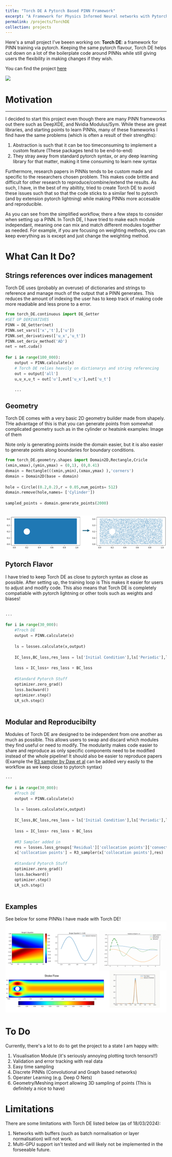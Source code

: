 ```yaml
---
title: "Torch DE A Pytorch Based PINN Framework"
excerpt: "A Framework for Physics Informed Neural networks with Pytorch Syntax <br/><img src='/images/projects/PINN Gallery.gif'>"
permalink: /projects/TorchDE
collection: projects
---
```

Here's a small project I've beeen working on: **Torch DE**: a framework for PINN training via pytorch. Keeping the same pytorch flavour, Torch DE helps cut down on a lot of the boilerplate code around PINNs while still giving users the flexibility in making changes if they wish.

You can find the project [here](https://github.com/JohnCSu/torch_DE/tree/main)

<a href = "/images/2024-02-29-Introduction-to-Physics-Informed-Neural-Networks/Test.gif"  >
<img src ="/images/2024-02-29-Introduction-to-Physics-Informed-Neural-Networks/Test.gif">
</a>

# Motivation
<hr>

 I decided to start this project even though there are many PINN frameworks out there such as DeepXDE, and Nvidia Modulus/Sym. While these are great libraries, and starting points to learn PINNs, many of these frameworks I find have the same problems (which is often a result of their strengths):
1. Abstraction is such that it can be too timeconsuming to implement a custom feature (These packages tend to be end-to-end)
2. They stray away from standard pytorch syntax, or any deep learning library for that matter, making it time consuming to learn new syntax

Furthermore, research papers in PINNs tends to be custom made and specific to the researchers chosen problem. This makes code brittle and difficult for other research to reproduce/combine/extend the results. As such, I have, in the best of my abiltity, tried to create Torch DE to avoid these issues such that so that the code sticks to a similar feel to pytorch (and by extension pytorch lightning) while making PINNs more accesable and reproducible.


As you can see from the simplified workflow, there a few steps to consider when setting up a PINN. In Torch DE, I have tried to make each module independant, meaning one can mix and match different modules together as needed. For example, if you are focusing on weighting methods, you can keep everything as is except and just change the weighting method. 

# What Can It Do?
## Strings references over indices management
Torch DE uses (probably an overuse) of dictionaries and strings to reference and manage much of the output that a PINN generates. This reduces the amount of indexing the user has to keep track of making code more readiable and less prone to a error.

```python
from torch_DE.continuous import DE_Getter
#SET UP DERIVATIVES
PINN = DE_Getter(net)
PINN.set_vars(['x','t'],['u'])
PINN.set_derivatives(['u_x','u_t'])
PINN.set_deriv_method('AD')
net = net.cuda()

for i in range(100_000):
    output = PINN.calculate(x)
    # Torch DE relies heavily on dictionarys and string referencing
    out = output['all']
    u,u_x,u_t = out['u'],out['u_x'],out['u_t']

    ...

```

## Geometry
Torch DE comes with a very basic 2D geometry builder made from shapely. THe advantage of this is that you can generate points from somewhat complicated geometry such as in the cylinder or heatsink examples:
Image of them

Note only is generating points inside the domain easier, but it is also easier to generate points along boundaries for boundary conditions.

```python
from torch_DE.geometry.shapes import Domain2D,Rectangle,Cricle
(xmin,xmax),(ymin,ymax) = (0,1), (0,0.41)
domain = Rectangle(((xmin,ymin),(xmax,ymax) ),'corners')
domain = Domain2D(base = domain)

hole = Circle((0.2,0.2),r = 0.05,num_points= 512)
domain.remove(hole,names= ['Cylinder'])

sampled_points = domain.generate_points(2000)
```


<br/>
<a href = '/images/projects/SamplingGeom.jpg'>
    <img src='/images/projects/SamplingGeom.jpg'>
</a>


## Pytorch Flavor
I have tried to keep Torch DE as close to pytorch syntax as close as possible. After setting up, the training loop is  This makes it easier for users to adjust and modify code. This also means that Torch DE is completely compatiable with pytorch lightning or other tools such as weights and biases!
```python

...

for i in range(30_000):
    #Troch DE
    output = PINN.calculate(x)

    ls = losses.calculate(x,output)

    IC_loss,BC_loss,res_loss = ls['Initial Condition'],ls['Periodic'],ls['Residual']

    loss = IC_loss+ res_loss + BC_loss

    #Standard Pytorch Stuff
    optimizer.zero_grad()
    loss.backward()
    optimizer.step()
    LR_sch.step()
    
```

## Modular and Reproducibilty
Modules of Torch DE are designed to be independent from one another as much as possible. This allows users to swap and discard which modules they find useful or need to modify. The modularity  makes code easier to share and reproduce as only specific components need to be modified instead of the whole pipeline! It should also be easier to reproduce papers (Example the [R3 sampler by Daw et al](https://arxiv.org/abs/2207.02338) can be added  very easily to the workflow as we keep close to pytorch syntax)

```python
...

for i in range(30_000):
    #Troch DE
    output = PINN.calculate(x)

    ls = losses.calculate(x,output)

    IC_loss,BC_loss,res_loss = ls['Initial Condition'],ls['Periodic'],ls['Residual']

    loss = IC_loss+ res_loss + BC_loss

    #R3 Sampler added in
    res = losses.loss_groups['Residual']['collocation points']['convection'](data,output)
    x['collocation points'] = R3_sampler(x['collocation points'],res)

    #Standard Pytorch Stuff
    optimizer.zero_grad()
    loss.backward()
    optimizer.step()
    LR_sch.step()
    
```
## Examples
See below for some PINNs I have made with Torch DE! 
<br/>
<a href = '/images/projects/PINN Gallery.gif'>
    <img src='/images/projects/PINN Gallery.gif'>
</a>
# To Do
Currently, there's a lot to do to get the project to a state I am happy with:

1. Visualisation Module (it's seriously annoying plotting torch tensors!!)
2. Validation and error tracking with real data
3. Easy time sampling
4. Discrete PINNs (Convolutional and Graph based networks)
5. Operater Learning (e.g. Deep O Nets)
6. Geometry/Meshing import allowing 3D sampling of points (This is definitely a nice to have) 

# Limitations
There are some limitations with Torch DE listed below (as of 18/03/2024):
1. Networks with buffers (such as batch normalisation or layer normalisation) will not work.
2. Multi-GPU support isn't tested and will likely not be implemented in the forseeable future.

